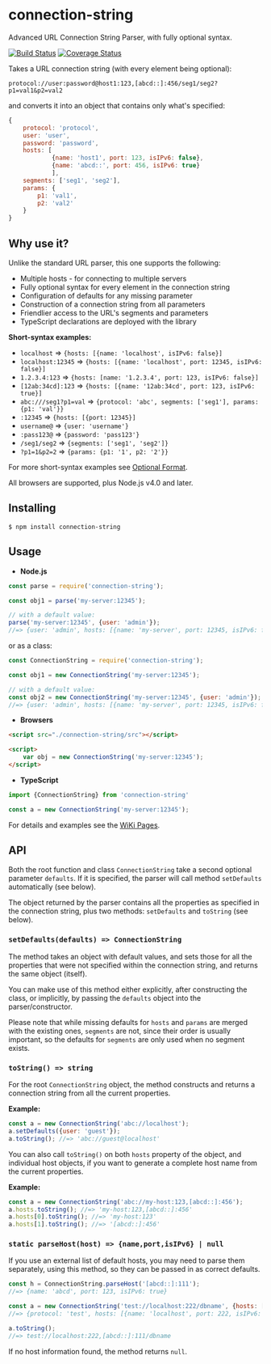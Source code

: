 connection-string
=================

Advanced URL Connection String Parser, with fully optional syntax.

[![Build Status](https://travis-ci.org/vitaly-t/connection-string.svg?branch=master)](https://travis-ci.org/vitaly-t/connection-string)
[![Coverage Status](https://coveralls.io/repos/vitaly-t/connection-string/badge.svg?branch=master)](https://coveralls.io/r/vitaly-t/connection-string?branch=master)

Takes a URL connection string (with every element being optional):

```
protocol://user:password@host1:123,[abcd::]:456/seg1/seg2?p1=val1&p2=val2
```

and converts it into an object that contains only what's specified:

```js
{
    protocol: 'protocol',
    user: 'user',
    password: 'password',
    hosts: [
            {name: 'host1', port: 123, isIPv6: false},
            {name: 'abcd::', port: 456, isIPv6: true}
            ],
    segments: ['seg1', 'seg2'],
    params: {
        p1: 'val1',
        p2: 'val2'
    }
}
```

## Why use it?

Unlike the standard URL parser, this one supports the following:

* Multiple hosts - for connecting to multiple servers
* Fully optional syntax for every element in the connection string
* Configuration of defaults for any missing parameter
* Construction of a connection string from all parameters
* Friendlier access to the URL's segments and parameters
* TypeScript declarations are deployed with the library

**Short-syntax examples:**

* `localhost` => `{hosts: [{name: 'localhost', isIPv6: false}]`
* `localhost:12345` => `{hosts: [{name: 'localhost', port: 12345, isIPv6: false}]`
* `1.2.3.4:123` => `{hosts: [name: '1.2.3.4', port: 123, isIPv6: false}]`
* `[12ab:34cd]:123` => `{hosts: [{name: '12ab:34cd', port: 123, isIPv6: true}]`
* `abc:///seg1?p1=val` => `{protocol: 'abc', segments: ['seg1'], params: {p1: 'val'}}`
* `:12345` => `{hosts: [{port: 12345}]`
* `username@` => `{user: 'username'}`
* `:pass123@` => `{password: 'pass123'}`
* `/seg1/seg2` => `{segments: ['seg1', 'seg2']}`
* `?p1=1&p2=2` => `{params: {p1: '1', p2: '2'}}`

For more short-syntax examples see [Optional Format].

All browsers are supported, plus Node.js v4.0 and later.

## Installing

```
$ npm install connection-string
```

## Usage

* **Node.js**

```js
const parse = require('connection-string');

const obj1 = parse('my-server:12345');

// with a default value:
parse('my-server:12345', {user: 'admin'});
//=> {user: 'admin', hosts: [{name: 'my-server', port: 12345, isIPv6: false}]}
```

or as a class:

```js
const ConnectionString = require('connection-string');

const obj1 = new ConnectionString('my-server:12345');

// with a default value:
const obj2 = new ConnectionString('my-server:12345', {user: 'admin'});
//=> {user: 'admin', hosts: [{name: 'my-server', port: 12345, isIPv6: false}]}
```

* **Browsers**

```html
<script src="./connection-string/src"></script>

<script>
    var obj = new ConnectionString('my-server:12345');
</script>
```

* **TypeScript**

```ts
import {ConnectionString} from 'connection-string'

const a = new ConnectionString('my-server:12345');
```

For details and examples see the [WiKi Pages].

## API

Both the root function and class `ConnectionString` take a second optional parameter `defaults`.
If it is specified, the parser will call method `setDefaults` automatically (see below).

The object returned by the parser contains all the properties as specified in the connection string,
plus two methods: `setDefaults` and `toString` (see below).

### `setDefaults(defaults) => ConnectionString`

The method takes an object with default values, and sets those for all the properties that were not
specified within the connection string, and returns the same object (itself).

You can make use of this method either explicitly, after constructing the class, or implicitly, by
passing the `defaults` object into the parser/constructor.

Please note that while missing defaults for `hosts` and `params` are merged with the existing ones,
`segments` are not, since their order is usually important, so the defaults for `segments` are only
used when no segment exists.

### `toString() => string`

For the root `ConnectionString` object, the method constructs and returns a connection string from
all the current properties.

**Example:**

```js
const a = new ConnectionString('abc://localhost');
a.setDefaults({user: 'guest'});
a.toString(); //=> 'abc://guest@localhost'
```

You can also call `toString()` on both `hosts` property of the object, and individual host
objects, if you want to generate a complete host name from the current properties.

**Example:**

```js
const a = new ConnectionString('abc://my-host:123,[abcd::]:456');
a.hosts.toString(); //=> 'my-host:123,[abcd::]:456'
a.hosts[0].toString(); //=> 'my-host:123'
a.hosts[1].toString(); //=> '[abcd::]:456'
```

### `static parseHost(host) => {name,port,isIPv6} | null`

If you use an external list of default hosts, you may need to parse them separately,
using this method, so they can be passed in as correct defaults.

```js
const h = ConnectionString.parseHost('[abcd::]:111');
//=> {name: 'abcd', port: 123, isIPv6: true}

const a = new ConnectionString('test://localhost:222/dbname', {hosts: [h]});
//=> {protocol: 'test', hosts: [{name: 'localhost', port: 222, isIPv6: false}], segments: ['dbname']}

a.toString();
//=> test://localhost:222,[abcd::]:111/dbname
```

If no host information found, the method returns `null`.

[WiKi Pages]:https://github.com/vitaly-t/connection-string/wiki
[Optional Format]:https://github.com/vitaly-t/connection-string/wiki#optional-format
